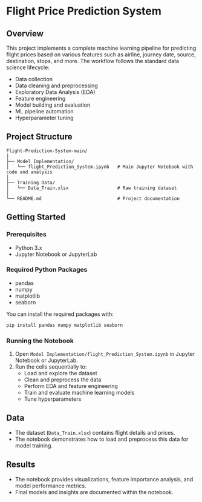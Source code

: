 # Flight Price Prediction System

## Overview
This project implements a complete machine learning pipeline for predicting flight prices based on various features such as airline, journey date, source, destination, stops, and more. The workflow follows the standard data science lifecycle:

- Data collection
- Data cleaning and preprocessing
- Exploratory Data Analysis (EDA)
- Feature engineering
- Model building and evaluation
- ML pipeline automation
- Hyperparameter tuning

## Project Structure

```
Flight-Prediction-System-main/
│
├── Model Implementation/
│   └── flight_Prediction_System.ipynb   # Main Jupyter Notebook with code and analysis
│
├── Training Data/
│   └── Data_Train.xlsx                  # Raw training dataset
│
└── README.md                            # Project documentation
```

## Getting Started

### Prerequisites
- Python 3.x
- Jupyter Notebook or JupyterLab

### Required Python Packages
- pandas
- numpy
- matplotlib
- seaborn

You can install the required packages with:

```bash
pip install pandas numpy matplotlib seaborn
```

### Running the Notebook
1. Open `Model Implementation/flight_Prediction_System.ipynb` in Jupyter Notebook or JupyterLab.
2. Run the cells sequentially to:
   - Load and explore the dataset
   - Clean and preprocess the data
   - Perform EDA and feature engineering
   - Train and evaluate machine learning models
   - Tune hyperparameters

## Data
- The dataset (`Data_Train.xlsx`) contains flight details and prices.
- The notebook demonstrates how to load and preprocess this data for model training.

## Results
- The notebook provides visualizations, feature importance analysis, and model performance metrics.
- Final models and insights are documented within the notebook.

